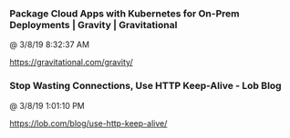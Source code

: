 ﻿

### Package Cloud Apps with Kubernetes for On-Prem Deployments | Gravity | Gravitational
@ 3/8/19 8:32:37 AM

https://gravitational.com/gravity/



### Stop Wasting Connections, Use HTTP Keep-Alive - Lob Blog
@ 3/8/19 1:01:10 PM

https://lob.com/blog/use-http-keep-alive/

